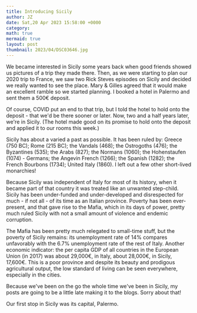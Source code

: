 ```yaml
---
title: Introducing Sicily
author: JZ
date: Sat,20 Apr 2023 15:58:00 +0000
category: 
math: true
mermaid: true
layout: post
thumbnail: 2023/04/DSC03646.jpg
---
```

We became interested in Sicily some years back when good friends showed us pictures of a trip they made there. Then, as we were starting to plan our 2020 trip to France, we saw two Rick Steves episodes on Sicily and decided we really wanted to see the place. Mary & Gilles agreed that it would make an excellent ramble so we started planning. I booked a hotel in Palermo and sent them a 500€ deposit. 

Of course, COVID put an end to that trip, but I told the hotel to hold onto the deposit - that we'd be there sooner or later. Now, two and a half years later, we're in Sicily. (The hotel made good on its promise to hold onto the deposit and applied it to our rooms this week.) 

Sicily has about a varied a past as possible. It has been ruled by: Greece (750 BC); Rome (215 BC); the Vandals (468); the Ostrogoths (476); the Byzantines (535); the Arabs (827); the Normans (1060); the Hohenstaufen (1074) - Germans; the Angevin French (1266); the  Spanish (1282); the French Bourbons (1734); United Italy (1860). I left out a few other short-lived monarchies!

Because Sicily was independent of Italy for most of its history, when it became part of that country it was treated like an unwanted step-child. Sicily has been under-funded and under-developed and disrespected for much - if not all - of its time as an Italian province. Poverty has been ever-present, and that gave rise to the Mafia, which in its days of power, pretty much ruled Sicily with not a small amount of violence and endemic corruption. 

The Mafia has been pretty much relegated to small-time stuff, but the poverty of Sicily remains: its unemployment rate of 14% compares unfavorably with the 6.7% unemployment rate of the rest of Italy. Another economic indicator: the per capita GDP of all countries in the European Union (in 2017) was about 29,000€, in Italy, about 28,000€, in Sicily, 17,600€. This is a poor province and despite its beauty and prodigous agricultural output, the low standard of living can be seen everywhere, especially in the cities.

Because we've been on the go the whole time we've been in Sicily, my posts are going to be a little late making it to the blogs. Sorry about that!

Our first stop in Sicily was its capital, Palermo. 